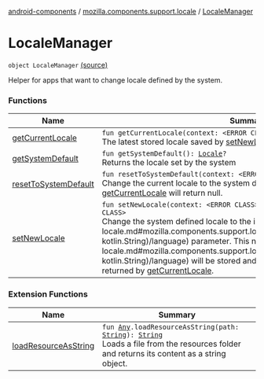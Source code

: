 [android-components](../../index.md) / [mozilla.components.support.locale](../index.md) / [LocaleManager](./index.md)

# LocaleManager

`object LocaleManager` [(source)](https://github.com/mozilla-mobile/android-components/blob/master/components/support/locale/src/main/java/mozilla/components/support/locale/LocaleManager.kt#L20)

Helper for apps that want to change locale defined by the system.

### Functions

| Name | Summary |
|---|---|
| [getCurrentLocale](get-current-locale.md) | `fun getCurrentLocale(context: <ERROR CLASS>): `[`Locale`](https://developer.android.com/reference/java/util/Locale.html)`?`<br>The latest stored locale saved by [setNewLocale](set-new-locale.md). |
| [getSystemDefault](get-system-default.md) | `fun getSystemDefault(): `[`Locale`](https://developer.android.com/reference/java/util/Locale.html)`?`<br>Returns the locale set by the system |
| [resetToSystemDefault](reset-to-system-default.md) | `fun resetToSystemDefault(context: <ERROR CLASS>): `[`Unit`](https://kotlinlang.org/api/latest/jvm/stdlib/kotlin/-unit/index.html)<br>Change the current locale to the system defined one. As a result, [getCurrentLocale](get-current-locale.md) will return null. |
| [setNewLocale](set-new-locale.md) | `fun setNewLocale(context: <ERROR CLASS>, language: `[`String`](https://kotlinlang.org/api/latest/jvm/stdlib/kotlin/-string/index.html)`): <ERROR CLASS>`<br>Change the system defined locale to the indicated in the [language](set-new-locale.md#mozilla.components.support.locale.LocaleManager$setNewLocale(, kotlin.String)/language) parameter. This new [language](set-new-locale.md#mozilla.components.support.locale.LocaleManager$setNewLocale(, kotlin.String)/language) will be stored and will be the new current locale returned by [getCurrentLocale](get-current-locale.md). |

### Extension Functions

| Name | Summary |
|---|---|
| [loadResourceAsString](../../mozilla.components.support.test.file/kotlin.-any/load-resource-as-string.md) | `fun `[`Any`](https://kotlinlang.org/api/latest/jvm/stdlib/kotlin/-any/index.html)`.loadResourceAsString(path: `[`String`](https://kotlinlang.org/api/latest/jvm/stdlib/kotlin/-string/index.html)`): `[`String`](https://kotlinlang.org/api/latest/jvm/stdlib/kotlin/-string/index.html)<br>Loads a file from the resources folder and returns its content as a string object. |
